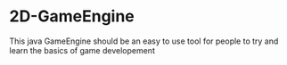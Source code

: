 # 2D-GameEngine
This java GameEngine should be an easy to use tool for people to try and learn the basics of game developement

